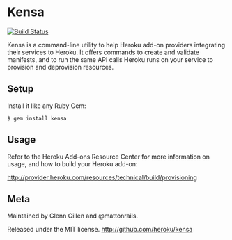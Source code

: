 # Kensa

[![Build Status](https://travis-ci.org/heroku/kensa.png?branch=master)](https://travis-ci.org/heroku/kensa)

Kensa is a command-line utility to help Heroku add-on providers integrating
their services to Heroku. It offers commands to create and validate manifests,
and to run the same API calls Heroku runs on your service to provision and
deprovision resources.


## Setup ######################################################################

Install it like any Ruby Gem:

    $ gem install kensa


## Usage ######################################################################

Refer to the Heroku Add-ons Resource Center for more information on usage, and
how to build your Heroku add-on:

<http://provider.heroku.com/resources/technical/build/provisioning>


## Meta #######################################################################

Maintained by Glenn Gillen and @mattonrails.

Released under the MIT license. <http://github.com/heroku/kensa>
